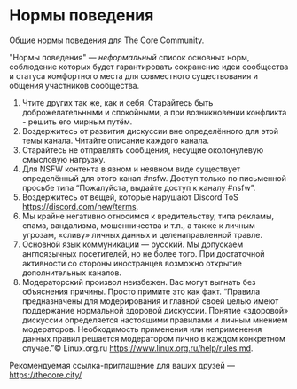 # Нормы поведения

Общие нормы поведения для The Core Community.

"Нормы поведения" — *неформальный* список основных норм, соблюдение которых будет гарантировать сохранение идеи сообщества и статуса комфортного места для совместного существования и общения участников сообщества.

1. Чтите других так же, как и себя. Старайтесь быть доброжелательными и спокойными, а при возникновении конфликта - решить его мирным путём.
2. Воздержитесь от развития дискуссии вне определённого для этой темы канала. Читайте описание каждого канала.
3. Старайтесь не отправлять сообщения, несущие околонулевую смысловую нагрузку.
4. Для NSFW контента в явном и неявном виде существует определённый для этого канал #nsfw. Доступ только по письменной просьбе типа “Пожалуйста, выдайте доступ к каналу #nsfw”.
5. Воздержитесь от вещей, которые нарушают Discord ToS <https://discord.com/new/terms>.
6. Мы крайне негативно относимся к вредительству, типа рекламы, спама, вандализма, мошенничества и т.п., а также к личным угрозам, «сливу» личных данных и целенаправленной травле.
7. Основной язык коммуникации — русский. Мы допускаем англоязычных посетителей, но не более того. При достаточной активности со стороны иностранцев возможно открытие дополнительных каналов.
8. Модераторский произвол неизбежен. Вас могут выгнать без объяснения причины. Просто примите это как факт. “Правила предназначены для модерирования и главной своей целью имеют поддержание нормальной здоровой дискуссии. Понятие «здоровой» дискуссии определяется настоящими правилами и личным мнением модераторов. Необходимость применения или неприменения данных правил решается модератором лично в каждом конкретном случае.”:copyright: Linux.org.ru <https://www.linux.org.ru/help/rules.md>.

Рекомендуемая ссылка-приглашение для ваших друзей — <https://thecore.city/>